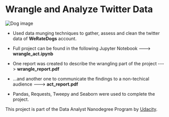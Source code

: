 # Wrangle and Analyze Twitter Data
![Dog image](https://www.petguide.com/wp-content/uploads/2017/06/weratedogs-rasises-money-for-dog-causes.jpg)

- Used data munging techniques to gather, assess and clean the twitter data of **WeRateDogs** account. 

- Full project can be found in the following Jupyter Notebook ---> **wrangle_act.ipynb**

- One report was created to describe the wrangling part of the project ---> **wrangle_report.pdf** 

- ...and another one to communicate the findings to a non-techical audience ---> **act_report.pdf** 

- Pandas, Requests, Tweepy and Seaborn were used to complete the project.

This project is part of the Data Analyst Nanodegree Program by [Udacity](https://www.udacity.com/).

